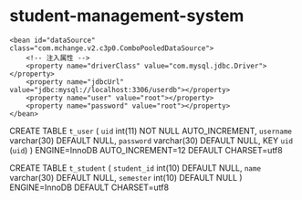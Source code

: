 # student-management-system

	<bean id="dataSource" class="com.mchange.v2.c3p0.ComboPooledDataSource">
		<!-- 注入属性 -->
		<property name="driverClass" value="com.mysql.jdbc.Driver"></property>
		<property name="jdbcUrl" value="jdbc:mysql://localhost:3306/userdb"></property>
		<property name="user" value="root"></property>
		<property name="password" value="root"></property>
	</bean>
  
  
CREATE TABLE `t_user` (
  `uid` int(11) NOT NULL AUTO_INCREMENT,
  `username` varchar(30) DEFAULT NULL,
  `password` varchar(30) DEFAULT NULL,
  KEY `uid` (`uid`)
) ENGINE=InnoDB AUTO_INCREMENT=12 DEFAULT CHARSET=utf8


CREATE TABLE `t_student` (
  `student_id` int(10) DEFAULT NULL,
  `name` varchar(30) DEFAULT NULL,
  `semester` int(10) DEFAULT NULL
) ENGINE=InnoDB DEFAULT CHARSET=utf8
